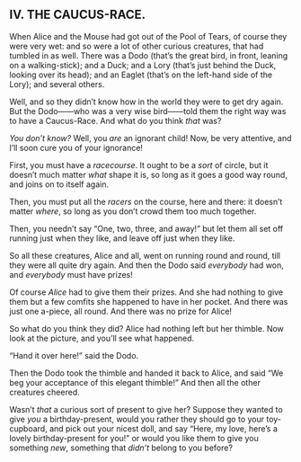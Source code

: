 ## IV. THE CAUCUS-RACE.

When Alice and the Mouse had got out of the Pool of Tears, of course they were very wet: and so were a lot of other curious creatures, that had tumbled in as well. There was a Dodo (that’s the great bird, in front, leaning on a walking-stick); and a Duck; and a Lory (that’s just behind the Duck, looking over its head); and an Eaglet (that’s on the left-hand side of the Lory); and several others.

Well, and so they didn’t know how in the world they were to get dry again. But the Dodo——who was a very wise bird——told them the right way was to have a Caucus-Race. And what do you think _that_ was?

_You don’t know?_ Well, you _are_ an ignorant child! Now, be very attentive, and I’ll soon cure you of your ignorance!

First, you must have a _racecourse_. It ought to be a _sort_ of circle, but it doesn’t much matter _what_ shape it is, so long as it goes a good way round, and joins on to itself again.

Then, you must put all the _racers_ on the course, here and there: it doesn’t matter _where_, so long as you don’t crowd them too much together.

Then, you needn’t say “One, two, three, and away!” but let them all set off running just when they like, and leave off just when they like.

So all these creatures, Alice and all, went on running round and round, till they were all quite dry again. And then the Dodo said _everybody_ had won, and _everybody_ must have prizes!

Of course _Alice_ had to give them their prizes. And she had nothing to give them but a few comfits she happened to have in her pocket. And there was just one a-piece, all round. And there was no prize for Alice!

So what do you think they did? Alice had nothing left but her thimble. Now look at the picture, and you’ll see what happened.

“Hand it over here!” said the Dodo.

Then the Dodo took the thimble and handed it back to Alice, and said “We beg your acceptance of this elegant thimble!” And then all the other creatures cheered.

Wasn’t _that_ a curious sort of present to give her? Suppose they wanted to give _you_ a birthday-present, would you rather they should go to your toy-cupboard, and pick out your nicest doll, and say “Here, my love, here’s a lovely birthday-present for you!” or would you like them to give you something _new_, something that _didn’t_ belong to you before?